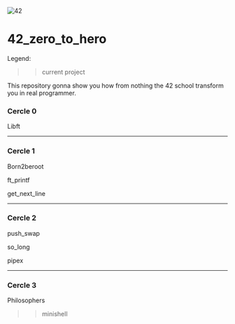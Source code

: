 ![42](https://github.com/user-attachments/assets/a7c38090-93a5-4308-bf5f-73dd24c31bcc)

# 42_zero_to_hero

Legend:
>> current project


This repository gonna show you how from nothing the 42 school transform you in real programmer.

### Cercle 0

Libft

---

### Cercle 1

Born2beroot

ft_printf

get_next_line

---

### Cercle 2

push_swap

so_long

pipex

---

### Cercle 3

Philosophers

>> minishell
